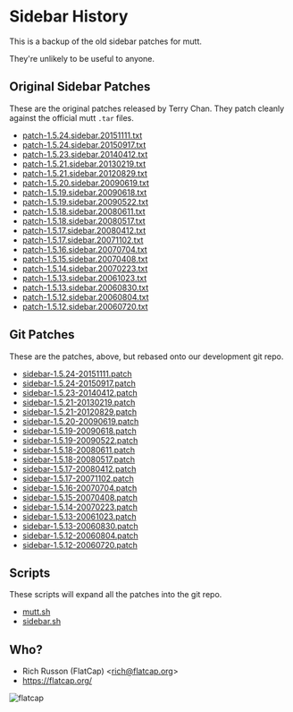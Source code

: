 # Sidebar History

This is a backup of the old sidebar patches for mutt.

They're unlikely to be useful to anyone.

## Original Sidebar Patches

These are the original patches released by Terry Chan.
They patch cleanly against the official mutt `.tar` files.

* [patch-1.5.24.sidebar.20151111.txt](https://raw.githubusercontent.com/neomutt/sidebar-history/master/orig/patch-1.5.24.sidebar.20151111.txt)
* [patch-1.5.24.sidebar.20150917.txt](https://raw.githubusercontent.com/neomutt/sidebar-history/master/orig/patch-1.5.24.sidebar.20150917.txt)
* [patch-1.5.23.sidebar.20140412.txt](https://raw.githubusercontent.com/neomutt/sidebar-history/master/orig/patch-1.5.23.sidebar.20140412.txt)
* [patch-1.5.21.sidebar.20130219.txt](https://raw.githubusercontent.com/neomutt/sidebar-history/master/orig/patch-1.5.21.sidebar.20130219.txt)
* [patch-1.5.21.sidebar.20120829.txt](https://raw.githubusercontent.com/neomutt/sidebar-history/master/orig/patch-1.5.21.sidebar.20120829.txt)
* [patch-1.5.20.sidebar.20090619.txt](https://raw.githubusercontent.com/neomutt/sidebar-history/master/orig/patch-1.5.20.sidebar.20090619.txt)
* [patch-1.5.19.sidebar.20090618.txt](https://raw.githubusercontent.com/neomutt/sidebar-history/master/orig/patch-1.5.19.sidebar.20090618.txt)
* [patch-1.5.19.sidebar.20090522.txt](https://raw.githubusercontent.com/neomutt/sidebar-history/master/orig/patch-1.5.19.sidebar.20090522.txt)
* [patch-1.5.18.sidebar.20080611.txt](https://raw.githubusercontent.com/neomutt/sidebar-history/master/orig/patch-1.5.18.sidebar.20080611.txt)
* [patch-1.5.18.sidebar.20080517.txt](https://raw.githubusercontent.com/neomutt/sidebar-history/master/orig/patch-1.5.18.sidebar.20080517.txt)
* [patch-1.5.17.sidebar.20080412.txt](https://raw.githubusercontent.com/neomutt/sidebar-history/master/orig/patch-1.5.17.sidebar.20080412.txt)
* [patch-1.5.17.sidebar.20071102.txt](https://raw.githubusercontent.com/neomutt/sidebar-history/master/orig/patch-1.5.17.sidebar.20071102.txt)
* [patch-1.5.16.sidebar.20070704.txt](https://raw.githubusercontent.com/neomutt/sidebar-history/master/orig/patch-1.5.16.sidebar.20070704.txt)
* [patch-1.5.15.sidebar.20070408.txt](https://raw.githubusercontent.com/neomutt/sidebar-history/master/orig/patch-1.5.15.sidebar.20070408.txt)
* [patch-1.5.14.sidebar.20070223.txt](https://raw.githubusercontent.com/neomutt/sidebar-history/master/orig/patch-1.5.14.sidebar.20070223.txt)
* [patch-1.5.13.sidebar.20061023.txt](https://raw.githubusercontent.com/neomutt/sidebar-history/master/orig/patch-1.5.13.sidebar.20061023.txt)
* [patch-1.5.13.sidebar.20060830.txt](https://raw.githubusercontent.com/neomutt/sidebar-history/master/orig/patch-1.5.13.sidebar.20060830.txt)
* [patch-1.5.12.sidebar.20060804.txt](https://raw.githubusercontent.com/neomutt/sidebar-history/master/orig/patch-1.5.12.sidebar.20060804.txt)
* [patch-1.5.12.sidebar.20060720.txt](https://raw.githubusercontent.com/neomutt/sidebar-history/master/orig/patch-1.5.12.sidebar.20060720.txt)

## Git Patches

These are the patches, above, but rebased onto our development git repo.

* [sidebar-1.5.24-20151111.patch](https://raw.githubusercontent.com/neomutt/sidebar-history/master/git/sidebar-1.5.24-20151111.patch)
* [sidebar-1.5.24-20150917.patch](https://raw.githubusercontent.com/neomutt/sidebar-history/master/git/sidebar-1.5.24-20150917.patch)
* [sidebar-1.5.23-20140412.patch](https://raw.githubusercontent.com/neomutt/sidebar-history/master/git/sidebar-1.5.23-20140412.patch)
* [sidebar-1.5.21-20130219.patch](https://raw.githubusercontent.com/neomutt/sidebar-history/master/git/sidebar-1.5.21-20130219.patch)
* [sidebar-1.5.21-20120829.patch](https://raw.githubusercontent.com/neomutt/sidebar-history/master/git/sidebar-1.5.21-20120829.patch)
* [sidebar-1.5.20-20090619.patch](https://raw.githubusercontent.com/neomutt/sidebar-history/master/git/sidebar-1.5.20-20090619.patch)
* [sidebar-1.5.19-20090618.patch](https://raw.githubusercontent.com/neomutt/sidebar-history/master/git/sidebar-1.5.19-20090618.patch)
* [sidebar-1.5.19-20090522.patch](https://raw.githubusercontent.com/neomutt/sidebar-history/master/git/sidebar-1.5.19-20090522.patch)
* [sidebar-1.5.18-20080611.patch](https://raw.githubusercontent.com/neomutt/sidebar-history/master/git/sidebar-1.5.18-20080611.patch)
* [sidebar-1.5.18-20080517.patch](https://raw.githubusercontent.com/neomutt/sidebar-history/master/git/sidebar-1.5.18-20080517.patch)
* [sidebar-1.5.17-20080412.patch](https://raw.githubusercontent.com/neomutt/sidebar-history/master/git/sidebar-1.5.17-20080412.patch)
* [sidebar-1.5.17-20071102.patch](https://raw.githubusercontent.com/neomutt/sidebar-history/master/git/sidebar-1.5.17-20071102.patch)
* [sidebar-1.5.16-20070704.patch](https://raw.githubusercontent.com/neomutt/sidebar-history/master/git/sidebar-1.5.16-20070704.patch)
* [sidebar-1.5.15-20070408.patch](https://raw.githubusercontent.com/neomutt/sidebar-history/master/git/sidebar-1.5.15-20070408.patch)
* [sidebar-1.5.14-20070223.patch](https://raw.githubusercontent.com/neomutt/sidebar-history/master/git/sidebar-1.5.14-20070223.patch)
* [sidebar-1.5.13-20061023.patch](https://raw.githubusercontent.com/neomutt/sidebar-history/master/git/sidebar-1.5.13-20061023.patch)
* [sidebar-1.5.13-20060830.patch](https://raw.githubusercontent.com/neomutt/sidebar-history/master/git/sidebar-1.5.13-20060830.patch)
* [sidebar-1.5.12-20060804.patch](https://raw.githubusercontent.com/neomutt/sidebar-history/master/git/sidebar-1.5.12-20060804.patch)
* [sidebar-1.5.12-20060720.patch](https://raw.githubusercontent.com/neomutt/sidebar-history/master/git/sidebar-1.5.12-20060720.patch)

## Scripts

These scripts will expand all the patches into the git repo.

* [mutt.sh](https://raw.githubusercontent.com/neomutt/sidebar-history/master/mutt.sh)
* [sidebar.sh](https://raw.githubusercontent.com/neomutt/sidebar-history/master/sidebar.sh)

## Who?

* Rich Russon (FlatCap) &lt;rich@flatcap.org&gt;
* https://flatcap.org/

![flatcap](https://flatcap.org/gfx/flatcap.png)

